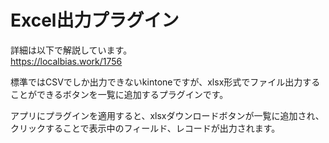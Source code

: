 # Excel出力プラグイン

詳細は以下で解説しています。  
https://localbias.work/1756


標準ではCSVでしか出力できないkintoneですが、xlsx形式でファイル出力することができるボタンを一覧に追加するプラグインです。

アプリにプラグインを適用すると、xlsxダウンロードボタンが一覧に追加され、クリックすることで表示中のフィールド、レコードが出力されます。

